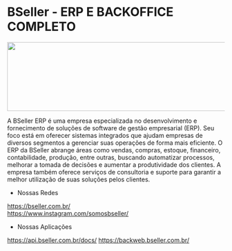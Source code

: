 # BSeller - ERP E BACKOFFICE COMPLETO

<p align="center">
  <img width="550" height="160" src="https://backweb.bseller.com.br/images/logo.77846931.png">
</p>

A BSeller ERP é uma empresa especializada no desenvolvimento e fornecimento de soluções de software de gestão empresarial (ERP). Seu foco está em oferecer sistemas integrados que ajudam empresas de diversos segmentos a gerenciar suas operações de forma mais eficiente. O ERP da BSeller abrange áreas como vendas, compras, estoque, financeiro, contabilidade, produção, entre outras, buscando automatizar processos, melhorar a tomada de decisões e aumentar a produtividade dos clientes. A empresa também oferece serviços de consultoria e suporte para garantir a melhor utilização de suas soluções pelos clientes.

 * Nossas Redes

https://bseller.com.br/ <br>
https://www.instagram.com/somosbseller/

* Nossas Aplicações

https://api.bseller.com.br/docs/
https://backweb.bseller.com.br/
